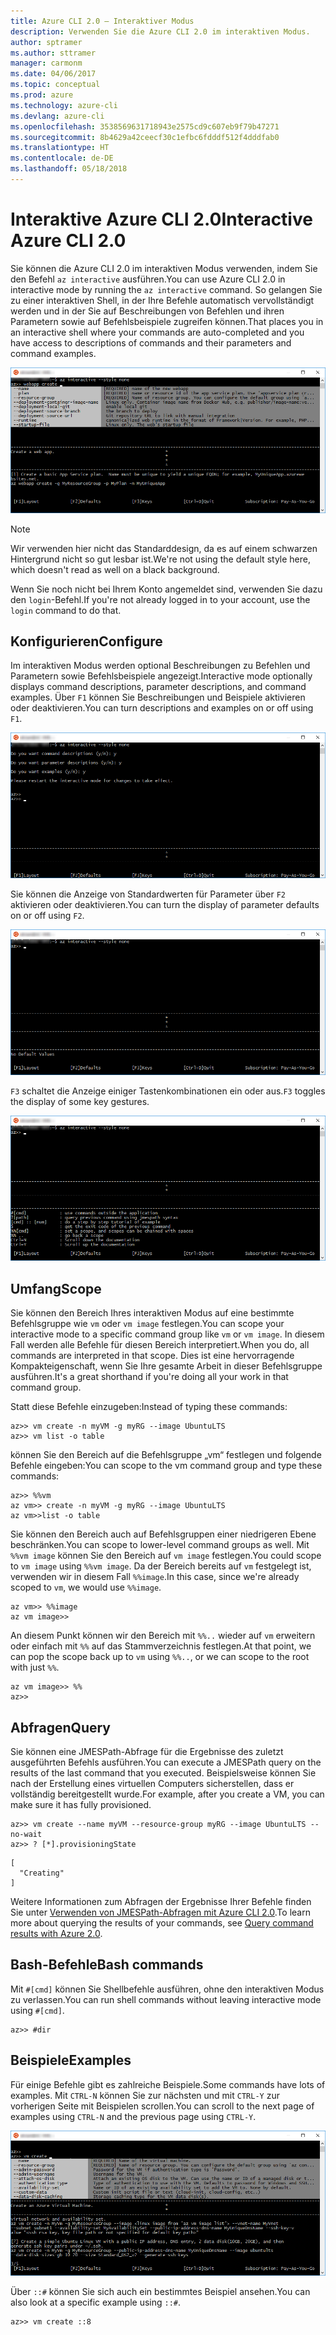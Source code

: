```yaml
---
title: Azure CLI 2.0 – Interaktiver Modus
description: Verwenden Sie die Azure CLI 2.0 im interaktiven Modus.
author: sptramer
ms.author: sttramer
manager: carmonm
ms.date: 04/06/2017
ms.topic: conceptual
ms.prod: azure
ms.technology: azure-cli
ms.devlang: azure-cli
ms.openlocfilehash: 3538569631718943e2575cd9c607eb9f79b47271
ms.sourcegitcommit: 8b4629a42ceecf30c1efbc6fdddf512f4dddfab0
ms.translationtype: HT
ms.contentlocale: de-DE
ms.lasthandoff: 05/18/2018
---
```

# <a name="interactive-azure-cli-20"></a><span data-ttu-id="12015-103">Interaktive Azure CLI 2.0</span><span class="sxs-lookup"><span data-stu-id="12015-103">Interactive Azure CLI 2.0</span></span>

<span data-ttu-id="12015-104">Sie können die Azure CLI 2.0 im interaktiven Modus verwenden, indem Sie den Befehl `az interactive` ausführen.</span><span class="sxs-lookup"><span data-stu-id="12015-104">You can use Azure CLI 2.0 in interactive mode by running the `az interactive` command.</span></span>
<span data-ttu-id="12015-105">So gelangen Sie zu einer interaktiven Shell, in der Ihre Befehle automatisch vervollständigt werden und in der Sie auf Beschreibungen von Befehlen und ihren Parametern sowie auf Befehlsbeispiele zugreifen können.</span><span class="sxs-lookup"><span data-stu-id="12015-105">That places you in an interactive shell where your commands are auto-completed and you have access to descriptions of commands and their parameters and command examples.</span></span>

![Interaktiver Modus](./media/interactive-azure-cli/webapp-create.png)

> [!NOTE]
> <span data-ttu-id="12015-107">Wir verwenden hier nicht das Standarddesign, da es auf einem schwarzen Hintergrund nicht so gut lesbar ist.</span><span class="sxs-lookup"><span data-stu-id="12015-107">We're not using the default style here, which doesn't read as well on a black background.</span></span>

<span data-ttu-id="12015-108">Wenn Sie noch nicht bei Ihrem Konto angemeldet sind, verwenden Sie dazu den `login`-Befehl.</span><span class="sxs-lookup"><span data-stu-id="12015-108">If you're not already logged in to your account, use the `login` command to do that.</span></span>

## <a name="configure"></a><span data-ttu-id="12015-109">Konfigurieren</span><span class="sxs-lookup"><span data-stu-id="12015-109">Configure</span></span>

<span data-ttu-id="12015-110">Im interaktiven Modus werden optional Beschreibungen zu Befehlen und Parametern sowie Befehlsbeispiele angezeigt.</span><span class="sxs-lookup"><span data-stu-id="12015-110">Interactive mode optionally displays command descriptions, parameter descriptions, and command examples.</span></span>
<span data-ttu-id="12015-111">Über `F1` können Sie Beschreibungen und Beispiele aktivieren oder deaktivieren.</span><span class="sxs-lookup"><span data-stu-id="12015-111">You can turn descriptions and examples on or off using `F1`.</span></span>

![Beschreibungen und Beispiele](./media/interactive-azure-cli/descriptions-and-examples.png)

<span data-ttu-id="12015-113">Sie können die Anzeige von Standardwerten für Parameter über `F2` aktivieren oder deaktivieren.</span><span class="sxs-lookup"><span data-stu-id="12015-113">You can turn the display of parameter defaults on or off using `F2`.</span></span>

![Standardwerte](./media/interactive-azure-cli/defaults.png)

<span data-ttu-id="12015-115">`F3` schaltet die Anzeige einiger Tastenkombinationen ein oder aus.</span><span class="sxs-lookup"><span data-stu-id="12015-115">`F3` toggles the display of some key gestures.</span></span>

![Tastenkombinationen](./media/interactive-azure-cli/gestures.png)

## <a name="scope"></a><span data-ttu-id="12015-117">Umfang</span><span class="sxs-lookup"><span data-stu-id="12015-117">Scope</span></span>

<span data-ttu-id="12015-118">Sie können den Bereich Ihres interaktiven Modus auf eine bestimmte Befehlsgruppe wie `vm` oder `vm image` festlegen.</span><span class="sxs-lookup"><span data-stu-id="12015-118">You can scope your interactive mode to a specific command group like `vm` or `vm image`.</span></span>
<span data-ttu-id="12015-119">In diesem Fall werden alle Befehle für diesen Bereich interpretiert.</span><span class="sxs-lookup"><span data-stu-id="12015-119">When you do, all commands are interpreted in that scope.</span></span>
<span data-ttu-id="12015-120">Dies ist eine hervorragende Kompakteigenschaft, wenn Sie Ihre gesamte Arbeit in dieser Befehlsgruppe ausführen.</span><span class="sxs-lookup"><span data-stu-id="12015-120">It's a great shorthand if you're doing all your work in that command group.</span></span>

<span data-ttu-id="12015-121">Statt diese Befehle einzugeben:</span><span class="sxs-lookup"><span data-stu-id="12015-121">Instead of typing these commands:</span></span>

```azurecli
az>> vm create -n myVM -g myRG --image UbuntuLTS
az>> vm list -o table
```

<span data-ttu-id="12015-122">können Sie den Bereich auf die Befehlsgruppe „vm“ festlegen und folgende Befehle eingeben:</span><span class="sxs-lookup"><span data-stu-id="12015-122">You can scope to the vm command group and type these commands:</span></span>

```azurecli
az>> %%vm
az vm>> create -n myVM -g myRG --image UbuntuLTS
az vm>>list -o table
```

<span data-ttu-id="12015-123">Sie können den Bereich auch auf Befehlsgruppen einer niedrigeren Ebene beschränken.</span><span class="sxs-lookup"><span data-stu-id="12015-123">You can scope to lower-level command groups as well.</span></span>
<span data-ttu-id="12015-124">Mit `%%vm image` können Sie den Bereich auf `vm image` festlegen.</span><span class="sxs-lookup"><span data-stu-id="12015-124">You could scope to `vm image` using `%%vm image`.</span></span>
<span data-ttu-id="12015-125">Da der Bereich bereits auf `vm` festgelegt ist, verwenden wir in diesem Fall `%%image`.</span><span class="sxs-lookup"><span data-stu-id="12015-125">In this case, since we're already scoped to `vm`, we would use `%%image`.</span></span>

```azurecli
az vm>> %%image
az vm image>>
```

<span data-ttu-id="12015-126">An diesem Punkt können wir den Bereich mit `%%..` wieder auf `vm` erweitern oder einfach mit `%%` auf das Stammverzeichnis festlegen.</span><span class="sxs-lookup"><span data-stu-id="12015-126">At that point, we can pop the scope back up to `vm` using `%%..`, or we can scope to the root with just `%%`.</span></span>

```azurecli
az vm image>> %%
az>>
```

## <a name="query"></a><span data-ttu-id="12015-127">Abfragen</span><span class="sxs-lookup"><span data-stu-id="12015-127">Query</span></span>

<span data-ttu-id="12015-128">Sie können eine JMESPath-Abfrage für die Ergebnisse des zuletzt ausgeführten Befehls ausführen.</span><span class="sxs-lookup"><span data-stu-id="12015-128">You can execute a JMESPath query on the results of the last command that you executed.</span></span>
<span data-ttu-id="12015-129">Beispielsweise können Sie nach der Erstellung eines virtuellen Computers sicherstellen, dass er vollständig bereitgestellt wurde.</span><span class="sxs-lookup"><span data-stu-id="12015-129">For example, after you create a VM, you can make sure it has fully provisioned.</span></span>

```azurecli
az>> vm create --name myVM --resource-group myRG --image UbuntuLTS --no-wait
az>> ? [*].provisioningState
```

```output
[
  "Creating"
]
```

<span data-ttu-id="12015-130">Weitere Informationen zum Abfragen der Ergebnisse Ihrer Befehle finden Sie unter [Verwenden von JMESPath-Abfragen mit Azure CLI 2.0](query-azure-cli.md).</span><span class="sxs-lookup"><span data-stu-id="12015-130">To learn more about querying the results of your commands, see [Query command results with Azure 2.0](query-azure-cli.md).</span></span>

## <a name="bash-commands"></a><span data-ttu-id="12015-131">Bash-Befehle</span><span class="sxs-lookup"><span data-stu-id="12015-131">Bash commands</span></span>

<span data-ttu-id="12015-132">Mit `#[cmd]` können Sie Shellbefehle ausführen, ohne den interaktiven Modus zu verlassen.</span><span class="sxs-lookup"><span data-stu-id="12015-132">You can run shell commands without leaving interactive mode using `#[cmd]`.</span></span>

```azurecli
az>> #dir
```

## <a name="examples"></a><span data-ttu-id="12015-133">Beispiele</span><span class="sxs-lookup"><span data-stu-id="12015-133">Examples</span></span>

<span data-ttu-id="12015-134">Für einige Befehle gibt es zahlreiche Beispiele.</span><span class="sxs-lookup"><span data-stu-id="12015-134">Some commands have lots of examples.</span></span>
<span data-ttu-id="12015-135">Mit `CTRL-N` können Sie zur nächsten und mit `CTRL-Y` zur vorherigen Seite mit Beispielen scrollen.</span><span class="sxs-lookup"><span data-stu-id="12015-135">You can scroll to the next page of examples using `CTRL-N` and the previous page using `CTRL-Y`.</span></span>

![Beispiele](./media/interactive-azure-cli/examples.png)

<span data-ttu-id="12015-137">Über `::#` können Sie sich auch ein bestimmtes Beispiel ansehen.</span><span class="sxs-lookup"><span data-stu-id="12015-137">You can also look at a specific example using `::#`.</span></span>

```azurecli
az>> vm create ::8
```
